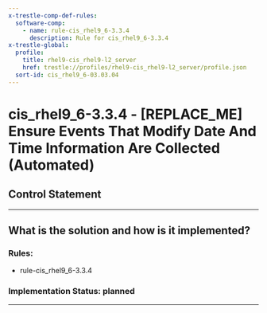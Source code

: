 ```yaml
---
x-trestle-comp-def-rules:
  software-comp:
    - name: rule-cis_rhel9_6-3.3.4
      description: Rule for cis_rhel9_6-3.3.4
x-trestle-global:
  profile:
    title: rhel9-cis_rhel9-l2_server
    href: trestle://profiles/rhel9-cis_rhel9-l2_server/profile.json
  sort-id: cis_rhel9_6-03.03.04
---
```


# cis_rhel9_6-3.3.4 - \[REPLACE_ME\] Ensure Events That Modify Date And Time Information Are Collected (Automated)

## Control Statement

______________________________________________________________________

## What is the solution and how is it implemented?

<!-- For implementation status enter one of: implemented, partial, planned, alternative, not-applicable -->

<!-- Note that the list of rules under ### Rules: is read-only and changes will not be captured after assembly to JSON -->

<!-- Add control implementation description here for control: cis_rhel9_6-3.3.4 -->

### Rules:

  - rule-cis_rhel9_6-3.3.4

### Implementation Status: planned

______________________________________________________________________
